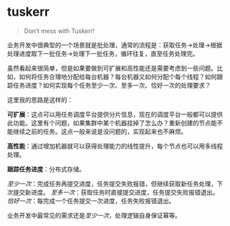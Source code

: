 # tuskerr

>Don't mess with Tuskerr!

业务开发中很典型的一个场景就是批处理，通常的流程是：获取任务->处理->根据处理进度取下一批任务->处理下一批任务，循环往复，直至任务处理完。

虽然看起来很简单，但是如果要做到可扩展和高性能还是需要考虑到一些问题。比如，如何将任务合理地分配给每台机器？每台机器又如何分配个每个线程？如何跟踪任务进度？如何实现每个任务至少一次、至多一次、恰好一次的处理要求？

这里我的思路是这样的：

**可扩展**：这点可以用任务调度平台提供分片信息，现在的调度平台一般都可以提供此功能。这里有个问题，如果集群中某个机器挂掉了怎么办？重新创建的节点能不能继续之前的任务。这点一般来说是没问题的，实现起来也不麻烦。

**高性能**：通过增加机器就可以获得处理能力的线性提升，每个节点也可以用多线程处理。

**跟踪任务进度**：分布式存储。

*至少一次*：完成任务再提交进度，任务提交失败报错，但继续获取新任务处理，下次提交新进度。
*至多一次*：获取任务时直接提交进度，任务提交失败报错退出。
*恰好一次*：每完成一个任务提交一次进度，任务失败报错退出。

业务开发中最常见的需求还是*至少一次*，处理逻辑自身保证幂等。
